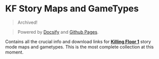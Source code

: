 # KF Story Maps and GameTypes

> Archived!

> Powered by [Docsify](https://github.com/docsifyjs/docsify/) and [Github Pages](https://pages.github.com/).

Contains all the crucial info and download links for [**Killing Floor 1**](https://store.steampowered.com/app/1250/Killing_Floor/) story mode maps and gametypes. This is the most complete collection at this moment.
